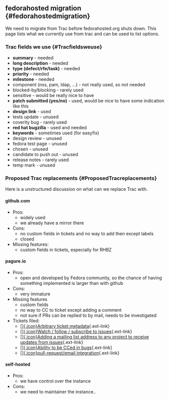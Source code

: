 fedorahosted migration {#fedorahostedmigration}
----------------------

We need to migrate from Trac before fedorahosted.org shuts down. This
page lists what we currently use from trac and can be used to list
options.

### Trac fields we use {#Tracfieldsweuse}

-   **summary** - needed
-   **long description** - needed
-   **type (defect/rfe/task)** - needed
-   **priority** - needed
-   **milestone** - needed
-   component (nss, pam, ldap, ...) - not really used, so not needed
-   blocked-by/blocking - rarely used
-   sensitive - would be really nice to have
-   **patch submitted (yes/no)** - used, would be nice to have some
    indication like this
-   **design link** - used
-   tests update - unused
-   coverity bug - rarely used
-   **red hat bugzilla** - used and needed
-   **keywords** - sometimes used (for easyfix)
-   design review - unused
-   fedora test page - unused
-   chosen - unused
-   candidate to push out - unused
-   release notes - rarely used
-   temp mark - unused

### Proposed Trac replacements {#ProposedTracreplacements}

Here is a unstructured discussion on what can we replace Trac with.

#### github.com

-   Pros:
    -   widely used
    -   we already have a mirror there
-   Cons:
    -   no custom fields in tickets and no way to add then except labels
    -   closed
-   Missing features:
    -   custom fields in tickets, especially for RHBZ

#### pagure.io

-   Pros:
    -   open and developed by Fedora community, so the chance of having
        something implemented is larger than with github
-   Cons:
    -   very immature
-   Missing features
    -   custom fields
    -   no way to CC to ticket except adding a comment
    -   not sure if PRs can be replied to by mail, needs to be
        investigated
-   Tickets filed:
    -   [[​]{.icon}Arbitrary ticket
        metadata](https://pagure.io/pagure/issue/1308){.ext-link}
    -   [[​]{.icon}Watch / follow / subscribe to
        issues](https://pagure.io/pagure/issue/1293){.ext-link}
    -   [[​]{.icon}Adding a mailing list address to any project to
        receive updates from
        issues](https://pagure.io/pagure/issue/1258){.ext-link}
    -   [[​]{.icon}Ability to be CCed in
        bugs](https://pagure.io/pagure/issue/746){.ext-link}
    -   [[​]{.icon}pull-request/email
        integration](https://pagure.io/pagure/issue/15){.ext-link}

#### self-hosted

-   Pros:
    -   we have control over the instance
-   Cons:
    -   we need to maintainer the instance..

